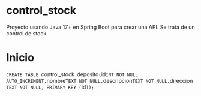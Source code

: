 # control_stock
Proyecto usando Java 17+ en Spring Boot para crear una API. Se trata de un control de stock
# Inicio
`CREATE TABLE `control_stock`.`deposito` (
  `id` INT NOT NULL AUTO_INCREMENT,
  `nombre` TEXT NOT NULL,
  `descripcion` TEXT NOT NULL,
  `direccion` TEXT NOT NULL,
  PRIMARY KEY (`id`));
`
